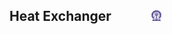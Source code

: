 ## Heat Exchanger  &nbsp; &nbsp; &nbsp; &nbsp; &nbsp; &nbsp; <img src="images/iitkgp.png" width="3%" />
